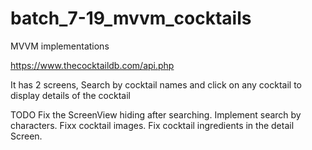 # batch_7-19_mvvm_cocktails

MVVM implementations

https://www.thecocktaildb.com/api.php

It has 2 screens, Search by cocktail names and click on any cocktail to display details of the cocktail

TODO Fix the ScreenView hiding after searching. Implement search by characters. Fixx cocktail images. Fix cocktail ingredients in the detail Screen.

